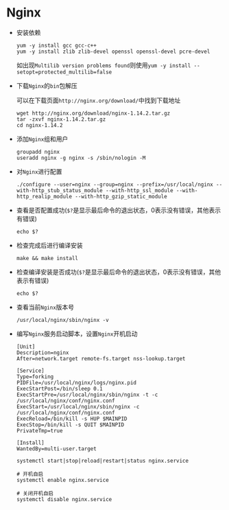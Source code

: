 # Nginx

- 安装依赖

  ```shell
  yum -y install gcc gcc-c++
  yum -y install zlib zlib-devel openssl openssl-devel pcre-devel
  ```

  如出现`Multilib version problems found`则使用`yum -y install --setopt=protected_multilib=false`

- 下载`Nginx`的`bin`包解压

  可以在下载页面`http://nginx.org/download/`中找到下载地址

  ```shell
  wget http://nginx.org/download/nginx-1.14.2.tar.gz
  tar -zxvf nginx-1.14.2.tar.gz
  cd nginx-1.14.2
  ```

- 添加`Nginx`组和用户

  ```shell
  groupadd nginx
  useradd nginx -g nginx -s /sbin/nologin -M
  ```

- 对`Nginx`进行配置

  ```shell
  ./configure --user=nginx --group=nginx --prefix=/usr/local/nginx --with-http_stub_status_module --with-http_ssl_module --with-http_realip_module --with-http_gzip_static_module
  ```

- 查看是否配置成功(`$?`是显示最后命令的退出状态，0表示没有错误，其他表示有错误)

  ```shell
  echo $?
  ```

- 检查完成后进行编译安装

  ```shell
  make && make install
  ```

- 检查编译安装是否成功(`$?`是显示最后命令的退出状态，0表示没有错误，其他表示有错误)

  ```shell
  echo $?
  ```

- 查看当前`Nginx`版本号

  ```shell
  /usr/local/nginx/sbin/nginx -v
  ```

- 编写`Nginx`服务启动脚本，设置`Nginx`开机启动

  ```shell
  [Unit]
  Description=nginx
  After=network.target remote-fs.target nss-lookup.target
   
  [Service]
  Type=forking
  PIDFile=/usr/local/nginx/logs/nginx.pid
  ExecStartPost=/bin/sleep 0.1
  ExecStartPre=/usr/local/nginx/sbin/nginx -t -c /usr/local/nginx/conf/nginx.conf
  ExecStart=/usr/local/nginx/sbin/nginx -c /usr/local/nginx/conf/nginx.conf
  ExecReload=/bin/kill -s HUP $MAINPID
  ExecStop=/bin/kill -s QUIT $MAINPID
  PrivateTmp=true
   
  [Install]
  WantedBy=multi-user.target
  ```

  ```shell
  systemctl start|stop|reload|restart|status nginx.service
  
  # 开机自启
  systemctl enable nginx.service
  
  # 关闭开机自启
  systemctl disable nginx.service
  ```

  